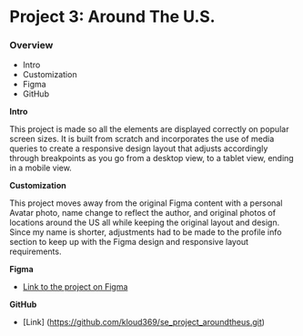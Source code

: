 # Project 3: Around The U.S.

### Overview

- Intro
- Customization
- Figma
- GitHub

**Intro**

This project is made so all the elements are displayed correctly on popular screen sizes. It is built from scratch and incorporates the use of media queries to create a responsive design layout that adjusts accordingly through breakpoints as you go from a desktop view, to a tablet view, ending in a mobile view.

**Customization**

This project moves away from the original Figma content with a personal Avatar photo, name change to reflect the author, and original photos of locations around the US all while keeping the original layout and design. Since my name is shorter, adjustments had to be made to the profile info section to keep up with the Figma design and responsive layout requirements.

**Figma**

- [Link to the project on Figma](https://www.figma.com/file/ii4xxsJ0ghevUOcssTlHZv/Sprint-3%3A-Around-the-US?node-id=0%3A1)

**GitHub**

- [Link] (https://github.com/kloud369/se_project_aroundtheus.git)

